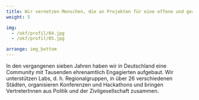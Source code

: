```yaml
---
title: Wir vernetzen Menschen, die an Projekten für eine offene und gerechte Gesellschaft arbeiten
weight: 5

img:
  - /okf/profil/04.jpg
  - /okf/profil/05.jpg

arrange: img_bottom
---
```


In den vergangenen sieben Jahren haben wir in Deutschland eine Community mit Tausenden ehrenamtlich Engagierten aufgebaut. Wir unterstützen Labs, d. h. Regionalgruppen, in über 26 verschiedenen Städten, organisieren  Konferenzen und Hackathons und bringen VertreterInnen aus Politik und der Zivilgesellschaft zusammen.